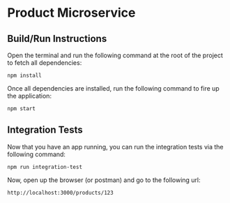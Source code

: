 Product Microservice
====================

## Build/Run Instructions

Open the terminal and run the following command at the root of the project to fetch all dependencies:

```
npm install
```

Once all dependencies are installed, run the following command to fire up the application:

```
npm start
```

## Integration Tests

Now that you have an app running, you can run the integration tests via the following command:

```
npm run integration-test
```

Now, open up the browser (or postman) and go to the following url: 

```
http://localhost:3000/products/123

```